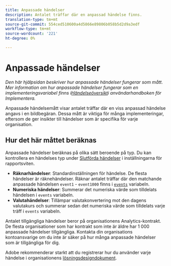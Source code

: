 ```yaml
---
title: Anpassade händelser
description: Antalet träffar där en anpassad händelse finns.
translation-type: tm+mt
source-git-commit: 554ced510600a4d5866e89806b058b5d2d9a3edf
workflow-type: tm+mt
source-wordcount: '221'
ht-degree: 0%

---
```



# Anpassade händelser

*Den här hjälpsidan beskriver hur anpassade händelser fungerar som mått. Mer information om hur anpassade händelser fungerar som en implementeringsvariabel finns i[Händelseöversikt](/help/implement/vars/page-vars/events/events-overview.md)i användarhandboken för Implementera.*

Anpassade händelsemått visar antalet träffar där en viss anpassad händelse angavs i en bildbegäran. Dessa mått är viktiga för många implementeringar, eftersom de ger insikter till händelser som är specifika för varje organisation.

## Hur det här måttet beräknas

Anpassade händelser beräknas på olika sätt beroende på typ. Du kan kontrollera en händelses typ under [Slutförda händelser](../../admin/admin/c-success-events/success-event.md) i inställningarna för rapportsviten.

* **Räknarhändelser**: Standardinställningen för händelse. De flesta händelser är räknehändelser. Räknar antalet träffar där den matchande anpassade händelsen `event1` - `event1000` finns i [`events`](/help/implement/vars/page-vars/events/events-overview.md) variabeln.
* **Numeriska händelser**: Summerar det numeriska värde som tilldelats händelsen i `events` variabeln.
* **Valutahändelser**: Tillämpar valutakonvertering mot den dagens valutakurs och summerar sedan det numeriska värde som tilldelats varje träff i `events` variabeln.

Antalet tillgängliga händelser beror på organisationens Analytics-kontrakt. De flesta organisationer som har kontrakt som inte är äldre har 1 000 anpassade händelser tillgängliga. Kontakta din organisations kontoansvarige om du inte är säker på hur många anpassade händelser som är tillgängliga för dig.

Adobe rekommenderar starkt att du registrerar hur du använder varje händelse i organisationens [lösningsdesigndokument](/help/implement/prepare/solution-design.md).
